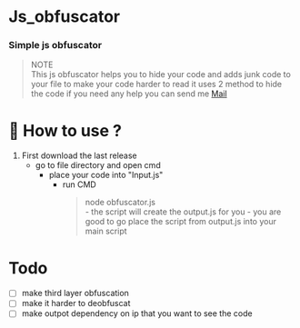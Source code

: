 # Js_obfuscator

### Simple js obfuscator 


>NOTE<br>
>This js obfuscator helps you to hide your code and adds junk code to your file to make your code harder to read 
>it uses 2 method to hide the code
>if you need any help you can send me [Mail](mailto:armines765@gmail.com) 

# 🧰 How to use ?

1. First download the last release 
   - go to file directory and open cmd
     - place your code into "Input.js"
        - run CMD
           >node obfuscator.js <br>
               - the script will create the output.js for you 
                   - you are good to go place the script from output.js into your main script 


# Todo

- [ ] make third layer obfuscation
- [ ] make it harder to deobfuscat
- [ ] make outpot dependency on ip that you want to see the code 
